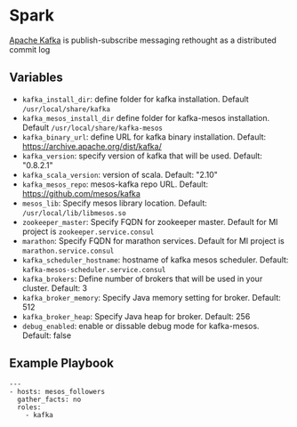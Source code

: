 # Spark

[Apache Kafka](https://kafka.apache.org) is publish-subscribe messaging rethought as a distributed commit log

## Variables

- `kafka_install_dir`: define folder for kafka installation. Default `/usr/local/share/kafka`
- `kafka_mesos_install_dir` define folder for kafka-mesos installation. Default `/usr/local/share/kafka-mesos`
- `kafka_binary_url`: define URL for kafka binary installation. Default: https://archive.apache.org/dist/kafka/
- `kafka_version`: specify version of kafka that will be used. Default: "0.8.2.1"
- `kafka_scala_version`: version of scala. Default: "2.10"
- `kafka_mesos_repo`: mesos-kafka repo URL. Default: https://github.com/mesos/kafka
- `mesos_lib`: Specify mesos library location. Default: `/usr/local/lib/libmesos.so`
- `zookeeper_master`: Specify FQDN for zookeeper master. Default for MI project is `zookeeper.service.consul`
- `marathon`: Specify FQDN for marathon services. Default for MI project is `marathon.service.consul`
- `kafka_scheduler_hostname`: hostname of kafka mesos scheduler. Default: `kafka-mesos-scheduler.service.consul`
- `kafka_brokers`: Define number of brokers that will be used in your cluster. Default: 3
- `kafka_broker_memory`: Specify Java memory setting for broker. Default: 512
- `kafka_broker_heap`: Specify Java heap for broker. Default: 256 
- `debug_enabled`: enable or dissable debug mode for kafka-mesos. Default: false

## Example Playbook

    ---
    - hosts: mesos_followers
      gather_facts: no
      roles:
        - kafka
